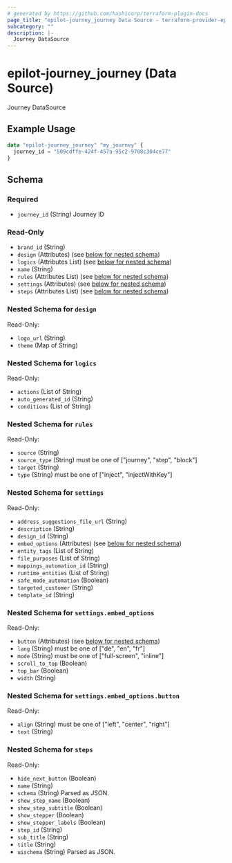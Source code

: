 ```yaml
---
# generated by https://github.com/hashicorp/terraform-plugin-docs
page_title: "epilot-journey_journey Data Source - terraform-provider-epilot-journey"
subcategory: ""
description: |-
  Journey DataSource
---
```


# epilot-journey_journey (Data Source)

Journey DataSource

## Example Usage

```terraform
data "epilot-journey_journey" "my_journey" {
  journey_id = "509cdffe-424f-457a-95c2-9708c304ce77"
}
```

<!-- schema generated by tfplugindocs -->
## Schema

### Required

- `journey_id` (String) Journey ID

### Read-Only

- `brand_id` (String)
- `design` (Attributes) (see [below for nested schema](#nestedatt--design))
- `logics` (Attributes List) (see [below for nested schema](#nestedatt--logics))
- `name` (String)
- `rules` (Attributes List) (see [below for nested schema](#nestedatt--rules))
- `settings` (Attributes) (see [below for nested schema](#nestedatt--settings))
- `steps` (Attributes List) (see [below for nested schema](#nestedatt--steps))

<a id="nestedatt--design"></a>
### Nested Schema for `design`

Read-Only:

- `logo_url` (String)
- `theme` (Map of String)


<a id="nestedatt--logics"></a>
### Nested Schema for `logics`

Read-Only:

- `actions` (List of String)
- `auto_generated_id` (String)
- `conditions` (List of String)


<a id="nestedatt--rules"></a>
### Nested Schema for `rules`

Read-Only:

- `source` (String)
- `source_type` (String) must be one of ["journey", "step", "block"]
- `target` (String)
- `type` (String) must be one of ["inject", "injectWithKey"]


<a id="nestedatt--settings"></a>
### Nested Schema for `settings`

Read-Only:

- `address_suggestions_file_url` (String)
- `description` (String)
- `design_id` (String)
- `embed_options` (Attributes) (see [below for nested schema](#nestedatt--settings--embed_options))
- `entity_tags` (List of String)
- `file_purposes` (List of String)
- `mappings_automation_id` (String)
- `runtime_entities` (List of String)
- `safe_mode_automation` (Boolean)
- `targeted_customer` (String)
- `template_id` (String)

<a id="nestedatt--settings--embed_options"></a>
### Nested Schema for `settings.embed_options`

Read-Only:

- `button` (Attributes) (see [below for nested schema](#nestedatt--settings--embed_options--button))
- `lang` (String) must be one of ["de", "en", "fr"]
- `mode` (String) must be one of ["full-screen", "inline"]
- `scroll_to_top` (Boolean)
- `top_bar` (Boolean)
- `width` (String)

<a id="nestedatt--settings--embed_options--button"></a>
### Nested Schema for `settings.embed_options.button`

Read-Only:

- `align` (String) must be one of ["left", "center", "right"]
- `text` (String)




<a id="nestedatt--steps"></a>
### Nested Schema for `steps`

Read-Only:

- `hide_next_button` (Boolean)
- `name` (String)
- `schema` (String) Parsed as JSON.
- `show_step_name` (Boolean)
- `show_step_subtitle` (Boolean)
- `show_stepper` (Boolean)
- `show_stepper_labels` (Boolean)
- `step_id` (String)
- `sub_title` (String)
- `title` (String)
- `uischema` (String) Parsed as JSON.


